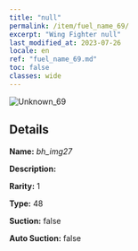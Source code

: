 ```yaml
---
title: "null"
permalink: /item/fuel_name_69/
excerpt: "Wing Fighter null"
last_modified_at: 2023-07-26
locale: en
ref: "fuel_name_69.md"
toc: false
classes: wide
---
```



 ![Unknown_69](/images/item/bh_img27_p.png)



## Details

 **Name:** *bh_img27* 

 **Description:** 

 **Rarity:** 1 

 **Type:** 48 

 **Suction:** false 

 **Auto Suction:** false 


